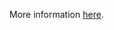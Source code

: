 More information [here](https://docs.prismacloud.io/en/enterprise-edition/policy-reference/kubernetes-policies/kubernetes-policy-index/bc-k8s-25).
